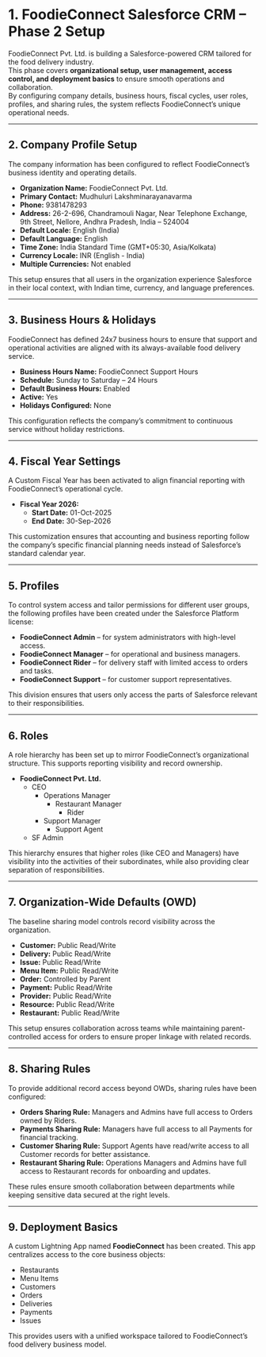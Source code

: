 # 1. FoodieConnect Salesforce CRM – Phase 2 Setup

FoodieConnect Pvt. Ltd. is building a Salesforce-powered CRM tailored for the food delivery industry.  
This phase covers **organizational setup, user management, access control, and deployment basics** to ensure smooth operations and collaboration.  
By configuring company details, business hours, fiscal cycles, user roles, profiles, and sharing rules, the system reflects FoodieConnect’s unique operational needs.

---

## 2. Company Profile Setup

The company information has been configured to reflect FoodieConnect’s business identity and operating details.

- **Organization Name:** FoodieConnect Pvt. Ltd.  
- **Primary Contact:** Mudhuluri Lakshminarayanavarma  
- **Phone:** 9381478293  
- **Address:** 26-2-696, Chandramouli Nagar, Near Telephone Exchange, 9th Street, Nellore, Andhra Pradesh, India – 524004  
- **Default Locale:** English (India)  
- **Default Language:** English  
- **Time Zone:** India Standard Time (GMT+05:30, Asia/Kolkata)  
- **Currency Locale:** INR (English - India)  
- **Multiple Currencies:** Not enabled  

This setup ensures that all users in the organization experience Salesforce in their local context, with Indian time, currency, and language preferences.

---

## 3. Business Hours & Holidays

FoodieConnect has defined 24x7 business hours to ensure that support and operational activities are aligned with its always-available food delivery service.

- **Business Hours Name:** FoodieConnect Support Hours  
- **Schedule:** Sunday to Saturday – 24 Hours  
- **Default Business Hours:** Enabled  
- **Active:** Yes  
- **Holidays Configured:** None  

This configuration reflects the company’s commitment to continuous service without holiday restrictions.

---

## 4. Fiscal Year Settings

A Custom Fiscal Year has been activated to align financial reporting with FoodieConnect’s operational cycle.

- **Fiscal Year 2026:**  
  - **Start Date:** 01-Oct-2025  
  - **End Date:** 30-Sep-2026  

This customization ensures that accounting and business reporting follow the company’s specific financial planning needs instead of Salesforce’s standard calendar year.

---

## 5. Profiles

To control system access and tailor permissions for different user groups, the following profiles have been created under the Salesforce Platform license:

- **FoodieConnect Admin** – for system administrators with high-level access.  
- **FoodieConnect Manager** – for operational and business managers.  
- **FoodieConnect Rider** – for delivery staff with limited access to orders and tasks.  
- **FoodieConnect Support** – for customer support representatives.  

This division ensures that users only access the parts of Salesforce relevant to their responsibilities.

---

## 6. Roles

A role hierarchy has been set up to mirror FoodieConnect’s organizational structure. This supports reporting visibility and record ownership.

- **FoodieConnect Pvt. Ltd.**  
  - CEO  
    - Operations Manager  
      - Restaurant Manager  
        - Rider  
    - Support Manager  
      - Support Agent  
  - SF Admin  

This hierarchy ensures that higher roles (like CEO and Managers) have visibility into the activities of their subordinates, while also providing clear separation of responsibilities.

---

## 7. Organization-Wide Defaults (OWD)

The baseline sharing model controls record visibility across the organization.

- **Customer:** Public Read/Write  
- **Delivery:** Public Read/Write  
- **Issue:** Public Read/Write  
- **Menu Item:** Public Read/Write  
- **Order:** Controlled by Parent  
- **Payment:** Public Read/Write  
- **Provider:** Public Read/Write  
- **Resource:** Public Read/Write  
- **Restaurant:** Public Read/Write  

This setup ensures collaboration across teams while maintaining parent-controlled access for orders to ensure proper linkage with related records.

---

## 8. Sharing Rules

To provide additional record access beyond OWDs, sharing rules have been configured:

- **Orders Sharing Rule:** Managers and Admins have full access to Orders owned by Riders.  
- **Payments Sharing Rule:** Managers have full access to all Payments for financial tracking.  
- **Customer Sharing Rule:** Support Agents have read/write access to all Customer records for better assistance.  
- **Restaurant Sharing Rule:** Operations Managers and Admins have full access to Restaurant records for onboarding and updates.  

These rules ensure smooth collaboration between departments while keeping sensitive data secured at the right levels.

---

## 9. Deployment Basics

A custom Lightning App named **FoodieConnect** has been created. This app centralizes access to the core business objects:

- Restaurants  
- Menu Items  
- Customers  
- Orders  
- Deliveries  
- Payments  
- Issues  

This provides users with a unified workspace tailored to FoodieConnect’s food delivery business model.
